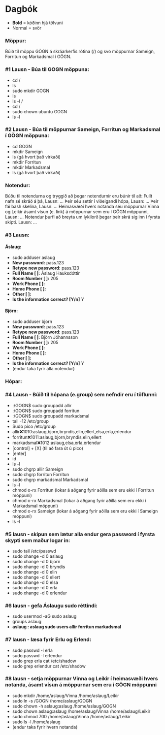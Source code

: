 # Dagbók

* **Bold** = kóðinn hjá tölvuni
* Normal = svör

### Möppur:
Búið til möppu GÖGN á skráarkerfis rótina (/) og svo möppurnar Sameign, Forritun og Markadsmal í GÖGN.
### #1 Lausn - Búa til GOGN möppuna: 
* cd /
* ls 
* sudo mkdir GOGN
* ls 
* ls -l /
* cd /
* sudo chown ubuntu GOGN
* ls -l

### #2 Lausn - Búa til möppurnar Sameign, Forritun og Markadsmal í GÖGN möppuna:
* cd GOGN
* mkdir Sameign
* ls (gá hvort það virkaði)
* mkdir Forritun
* mkdir Markadsmal 
* ls (gá hvort það virkaði)
### Notendur:
Búðu til notendurna og tryggið að þegar notendurnir eru búnir til að:
Fullt nafn sé skráð á þá,
Lausn: …
Þeir séu settir í viðeigandi hópa,
Lausn: …
Þeir fái bash skelina,
Lausn: …
Heimasvæði hvers notanda séu möppurnar Vinna og Leikir ásamt vísun (e. link) á möppurnar sem eru í GÖGN möppunni,
Lausn: …
Notendur þurfi að breyta um lykilorð þegar þeir skrá sig inn í fyrsta skipti.
Lausn: …
### #3 Lausn: 
#### Áslaug:
* sudo adduser aslaug
* **New password:** pass.123
* **Retype new password:** pass.123
* **Full Name [ ]:** Áslaug Hauksdóttir
* **Room Number [ ]:** 205
* **Work Phone [ ]:**
* **Home Phone [ ]:**
* **Other [ ]:**
* **Is the information correct? [Y/n]** Y
#### Björn:
* sudo adduser bjorn
* **New password:** pass.123
* **Retype new password:** pass.123
* **Full Name [ ]:** Björn Jóhannsson
* **Room Number [ ]:** 205
* **Work Phone [ ]:**
* **Home Phone [ ]:**
* **Other [ ]:**
* **Is the information correct? [Y/n]** Y
* (endur taka fyrir alla notendur)

### Hópar:
### #4 Lausn - Búið til hópana (e.group) sem nefndir eru í töflunni: 
* :/GOGN$ sudo groupadd allir
* :/GOGN$ sudo groupadd forritun
* :/GOGN$ sudo groupadd markadsmal
* tail -12 /etc/group
* Sudo pico /etc/group
* allir:x:1010:aslaug,bjorn,bryndis,elin,ellert,elsa,erla,erlendur
* forritun:x:1011:aslaug,bjorn,bryndis,elin,ellert
* markadsmal:x:1012:aslaug,elsa,erla,erlendur
* [control] + [X] (til að fara út ú pico)
* [enter]
* id
* ls -l
* sudo chgrp allir Sameign
* sudo chgrp forritun Forritun
* sudo chgrp markadsmal Markadsmal
* ls -l
* chmod o-rx Forritun (lokar á aðgang fyrir aðilla sem eru ekki í Forritun möppuni)
* chmod o-rx Markadsmal (lokar á aðgang fyrir aðilla sem eru ekki í Markadsmal möppuni)
* chmod o-rx Sameign (lokar á aðgang fyrir aðilla sem eru ekki í Sameign möppuni)
* ls -l

### #5 lausn - skipun sem lætur alla endur gera password í fyrsta skypti sem maður logar in:
* sudo tail /etc/passwd
* sudo xhange -d 0 aslaug
* sudo xhange -d 0 bjorn
* sudo xhange -d 0 bryndis
* sudo xhange -d 0 elin
* sudo xhange -d 0 ellert
* sudo xhange -d 0 elsa
* sudo xhange -d 0 erla
* sudo xhange -d 0 erlendur

### #6 lausn - gefa Áslaugu sudo réttindi:
* sudo usermod -aG sudo aslaug
* groups aslaug
* **aslaug : aslaug sudo users allir forritun markadsmal**

### #7 lausn - læsa fyrir Erlu og Erlend:
* sudo passwd -l erla
* sudo passwd -l erlendur
* sudo grep erla cat /etc/shadow
* sudo grep erlendur cat /etc/shadow

### #8 lausn - setja möppurnar Vinna og Leikir í heimasvæði hvers notanda, ásamt vísun á möppurnar sem eru í GÖGN möppunni
* sudo mkdir /home/aslaug/Vinna /home/aslaug/Leikir
* sudo ln -s /GOGN /home/aslaug/GOGN
* sudo chown -h aslaug:aslaug /home/aslaug/GOGN
* sudo chown aslaug:aslaug /home/aslaug/Vinna /home/aslaug/Leikir
* sudo chmod 700 /home/aslaug/Vinna /home/aslaug/Leikir
* sudo ls -l /home/aslaug
* (endur taka fyrir hvern notanda)
